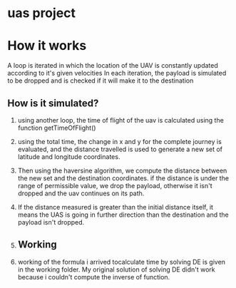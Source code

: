 # uas project

# How it works
A loop is iterated in which the location of the UAV is constantly updated according to it's given velocities 
In each iteration, the payload is simulated to be dropped and is checked if it will make it to the destination 

## How is it simulated? 
1. using another loop, the time of flight of the uav is calculated using the function getTimeOfFlight()
2. using the total time, the change in x and y for the complete journey is evaluated, and the distance travelled is used to generate
a new set of latitude and longitude coordinates.
3.  Then using the haversine algorithm, we compute the distance between the new set and the destination coordinates. if the distance is under the range of permissible value, we drop the payload, otherwise it isn't dropped and the uav continues on its path.
4. If the distance measured is greater than the initial distance itself, it means the UAS is going in further direction than the destination and the payload isn't dropped.

5. ## Working
6. working of the formula i arrived tocalculate time by solving DE is given in the working folder. My original solution of solving DE didn't work because i couldn't compute the inverse of function. 

